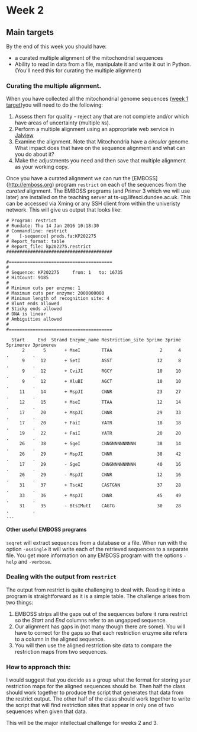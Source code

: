 # Week 2

## Main targets

By the end of this week you should have:
* a curated multiple alignment of the mitochondrial sequences
* Ability to read in data from a file, manipulate it and write it out in Python. (You'll need this for curating the multiple alignment)

### Curating the multiple alignment.
When you have collected all the mitochondrial genome sequences ([week 1 target](week1.md))you will need to do the following:

1. Assess them for quality - reject any that are not complete and/or which have areas of uncertainty (multiple `N`s).
1. Perform a multiple alignment using an appropriate web service in [Jalview](http://www.jalview.org)
1. Examine the alignment. Note that Mitochondria have a *circular* genome. What impact does that have on the sequence alignment and what can you do about it?
1. Make the adjustments you need and then save that multiple alignment as your working copy.
  
Once you have a curated alignment we can run the [EMBOSS]{http://emboss.org) program `restrict` on each of the sequences from the *curated* alignment. The EMBOSS programs (and Primer 3 which we will use later) are installed on the teaching server at ts-ug.lifesci.dundee.ac.uk. This can be accessed via Xming or any SSH client from within the univeristy network. This will give us output that looks like:
```
# Program: restrict
# Rundate: Thu 14 Jan 2016 10:18:30
# Commandline: restrict
#    [-sequence] preds.fa:KP202275
# Report_format: table
# Report_file: kp202275.restrict
########################################

#=======================================
#
# Sequence: KP202275     from: 1   to: 16735
# HitCount: 9185
#
# Minimum cuts per enzyme: 1
# Maximum cuts per enzyme: 2000000000
# Minimum length of recognition site: 4
# Blunt ends allowed
# Sticky ends allowed
# DNA is linear
# Ambiguities allowed
#
#=======================================

  Start     End  Strand Enzyme_name Restriction_site 5prime 3prime 5primerev 3primerev
      2       5       + MseI        TTAA                  2      4         .         .
      9      12       + SetI        ASST                 12      8         .         .
      9      12       + CviJI       RGCY                 10     10         .         .
      9      12       + AluBI       AGCT                 10     10         .         .
     11      14       + MspJI       CNNR                 23     27         .         .
     12      15       + MseI        TTAA                 12     14         .         .
     17      20       + MspJI       CNNR                 29     33         .         .
     17      20       + FaiI        YATR                 18     18         .         .
     19      22       + FaiI        YATR                 20     20         .         .
     26      38       + SgeI        CNNGNNNNNNNNN        38     14         .         .
     26      29       + MspJI       CNNR                 38     42         .         .
     17      29       - SgeI        CNNGNNNNNNNNN        40     16         .         .
     26      29       - MspJI       CNNR                 12     16         .         .
     31      37       + TscAI       CASTGNN              37     28         .         .
     33      36       + MspJI       CNNR                 45     49         .         .
     31      35       - BtsIMutI    CAGTG                30     28         .         .
...
```

#### Other useful EMBOSS programs

`seqret` will extract sequences from a database or a file. When run with the option `-ossingle` it will write each of the retrieved sequences to a separate file. You get more information on any EMBOSS program with the options `-help` and `-verbose`.


### Dealing with the output from `restrict`

The output from restrict is quite challenging to deal with. Reading it into a program is straightforward as it is a simple table. The challenge arises from two things:

1. EMBOSS strips all the gaps out of the sequences before it runs restrict so the *Start* and *End* columns refer to an ungapped sequence.
2. Our alignment has gaps in (not many though there are some). You will have to correct for the gaps so that each restriction enzyme site refers to a column in the aligned sequence.
3. You will then use the aligned restriction site data to compare the restriction maps from two sequences.

### How to approach this:
I would suggest that you decide as a group what the format for storing your restriction maps for the aligned sequences should be. Then half the class should work together to produce the script that generates that data from the restrict output. The other half of the class should work together to write the script that will find restriction sites that appear in only one of two sequences when given that data.

This will be the major intellectual challenge for weeks 2 and 3.
